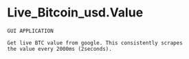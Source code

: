 # Live_Bitcoin_usd.Value
    GUI APPLICATION
    
    Get live BTC value from google. This consistently scrapes 
    the value every 2000ms (2seconds).
    
